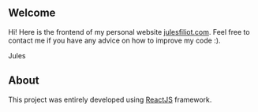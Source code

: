 ## Welcome

Hi! Here is the frontend of my personal website [julesfiliot.com](https://julesfiliot.com/). Feel free to contact me if you have any advice on how to improve my code :).

Jules

## About

This project was entirely developed using [ReactJS](https://en.reactjs.org/) framework.
